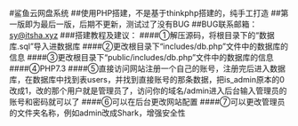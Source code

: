 #鲨鱼云网盘系统
##使用PHP搭建，不是基于thinkphp搭建的，纯手工打造
##第一版即为最后一版，后期不更新，测试过了没有BUG
##BUG联系邮箱：sy@itsha.xyz
###搭建教程及建议：
####①解压源码，将根目录下的“数据库.sql”导入进数据库
####②更改根目录下“includes/db.php”文件中的数据库的信息
####③更改根目录下“public/includes/db.php”文件中的数据库的信息
####④PHP7.3
####⑤直接访问网站注册一个自己的账号，注册完后进入数据库，在数据库中找到表users，并找到直接账号的那条数据，把is_admin原本的0改成1，改的那个用户就是管理员了，访问你的域名/admin进入后台输入管理员的账号和密码就可以了
####⑥可以在后台更改网站配置
####⑦可以更改管理员的文件夹名称，例如admin改成Shark，增强安全性
